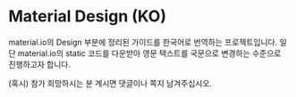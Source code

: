 ﻿# Material Design (KO)
 
 material.io의 Design 부분에 정리된 가이드를 한국어로 번역하는 프로젝트입니다.
 일단 material.io의 static 코드를 다운받아 영문 텍스트를 국문으로 변경하는 수준으로 진행하고자 합니다.
 
 (혹시) 참가 희망하시는 분 계시면 댓글이나 쪽지 남겨주십시오.
